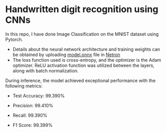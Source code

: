 
# Handwritten digit recognition using CNNs

In this repo, I have done Image Classification on the MNIST dataset using Pytorch. 
- Details about the neural network architecture and training weights can be obtained by uploading [model.onnx](https://github.com/JaishreeramCoder/MNIST_cnn_classifier/blob/temp/model-visualization/model.onnx) file in [Netron](https://netron.app/)
- The loss function used is cross-entropy, and the optimizer is the Adam optimizer. ReLU activation function was utilized between the layers, along with batch normalization.

During inference, the model achieved exceptional performance with the following metrics:
- Test Accuracy: 99.390%

- Precision: 99.410%

- Recall: 99.390%

- F1 Score: 99.399%
